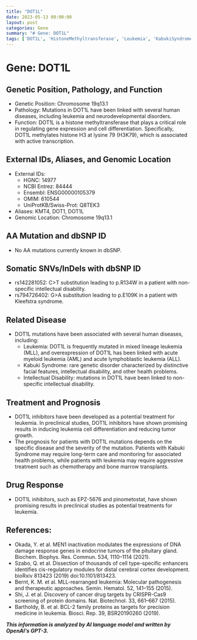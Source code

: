 ```yaml
---
title: "DOT1L"
date: 2023-05-13 00:00:00
layout: post
categories: Gene
summary: "# Gene: DOT1L"
tags: ['DOT1L', 'HistoneMethyltransferase', 'Leukemia', 'KabukiSyndrome', 'IntellectualDisability', 'Treatment', 'Prognosis', 'DrugResponse']
---
```


# Gene: DOT1L

## Genetic Position, Pathology, and Function

- Genetic Position: Chromosome 19q13.1
- Pathology: Mutations in DOT1L have been linked with several human diseases, including leukemia and neurodevelopmental disorders. 
- Function: DOT1L is a histone methyltransferase that plays a critical role in regulating gene expression and cell differentiation. Specifically, DOT1L methylates histone H3 at lysine 79 (H3K79), which is associated with active transcription. 

## External IDs, Aliases, and Genomic Location

- External IDs: 
    - HGNC: 14977 
    - NCBI Entrez: 84444
    - Ensembl: ENSG00000105379 
    - OMIM: 610544
    - UniProtKB/Swiss-Prot: Q8TEK3
- Aliases: KMT4, DOT1, DOT1L
- Genomic Location: Chromosome 19q13.1

## AA Mutation and dbSNP ID

- No AA mutations currently known in dbSNP.

## Somatic SNVs/InDels with dbSNP ID

- rs142281052: C>T substitution leading to p.R134W in a patient with non-specific intellectual disability.
- rs794726402: G>A substitution leading to p.E109K in a patient with Kleefstra syndrome.

## Related Disease

- DOT1L mutations have been associated with several human diseases, including:
    - Leukemia: DOT1L is frequently mutated in mixed lineage leukemia (MLL), and overexpression of DOT1L has been linked with acute myeloid leukemia (AML) and acute lymphoblastic leukemia (ALL).
    - Kabuki Syndrome: rare genetic disorder characterized by distinctive facial features, intellectual disability, and other health problems. 
    - Intellectual Disability: mutations in DOT1L have been linked to non-specific intellectual disability.

## Treatment and Prognosis

- DOT1L inhibitors have been developed as a potential treatment for leukemia. In preclinical studies, DOT1L inhibitors have shown promising results in inducing leukemia cell differentiation and reducing tumor growth.
- The prognosis for patients with DOT1L mutations depends on the specific disease and the severity of the mutation. Patients with Kabuki Syndrome may require long-term care and monitoring for associated health problems, while patients with leukemia may require aggressive treatment such as chemotherapy and bone marrow transplants.

## Drug Response

- DOT1L inhibitors, such as EPZ-5676 and pinometostat, have shown promising results in preclinical studies as potential treatments for leukemia.

## References:

- Okada, Y. et al. MEN1 inactivation modulates the expressions of DNA damage response genes in endocrine tumors of the pituitary gland. Biochem. Biophys. Res. Commun. 534, 1110–1114 (2021).
- Szabo, Q. et al. Dissection of thousands of cell type-specific enhancers identifies cis-regulatory modules for distal cerebral cortex development. bioRxiv 813423 (2019) doi:10.1101/813423.
- Bernt, K. M. et al. MLL-rearranged leukemia: Molecular pathogenesis and therapeutic approaches. Semin. Hematol. 52, 141–155 (2015).
- Shi, J. et al. Discovery of cancer drug targets by CRISPR-Cas9 screening of protein domains. Nat. Biotechnol. 33, 661–667 (2015).
- Bartholdy, B. et al. BCL-2 family proteins as targets for precision medicine in leukemia. Biosci. Rep. 39, BSR20190260 (2019).

**_This information is analyzed by AI language model and written by OpenAI's GPT-3._**